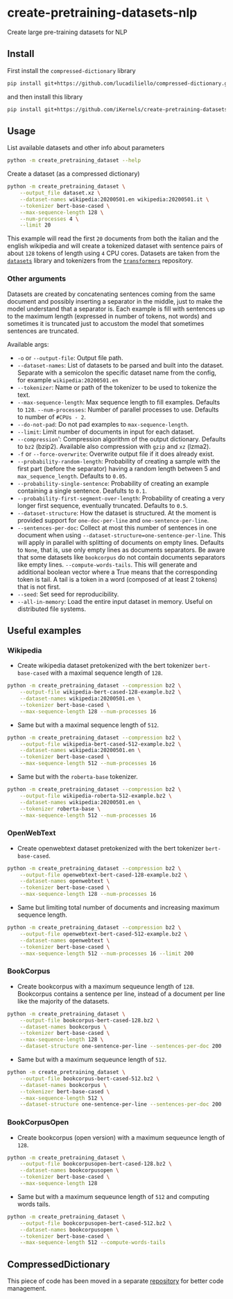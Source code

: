 # create-pretraining-datasets-nlp
Create large pre-training datasets for NLP


## Install

First install the `compressed-dictionary` library
```bash
pip install git+https://github.com/lucadiliello/compressed-dictionary.git --upgrade
```

and then install this library
```bash
pip install git+https://github.com/iKernels/create-pretraining-datasets-nlp.git --upgrade
```


## Usage

List available datasets and other info about parameters
```bash
python -m create_pretraining_dataset --help
```

Create a dataset (as a compressed dictionary)
```bash
python -m create_pretraining_dataset \
    --output_file dataset.xz \
    --dataset-names wikipedia:20200501.en wikipedia:20200501.it \
    --tokenizer bert-base-cased \
    --max-sequence-length 128 \
    --num-processes 4 \
    --limit 20
```

This example will read the first `20` documents from both the italian and the english wikipedia and will create a tokenized dataset with sentence pairs of about `128` tokens of length using `4` CPU cores. Datasets are taken from the [`datasets`](https://huggingface.co/docs/datasets/) library and tokenizers from the [`transformers`](https://huggingface.co/transformers/) repository.

### Other arguments

Datasets are created by concatenating sentences coming from the same document and possibly inserting a separator in the middle, just to make the model understand that a separator is. Each example is fill with sentences up to the maximum length (expressed in number of tokens, not words) and sometimes it is truncated just to accustom the model that sometimes sentences are truncated.

Available args:

- `-o` or `--output-file`:  Output file path.
- `--dataset-names`: List of datasets to be parsed and built into the dataset. Separate with a semicolon the specific dataset name from the config, for example `wikipedia:20200501.en`
- `--tokenizer`: Name or path of the tokenizer to be used to tokenize the text.
- `--max-sequence-length`: Max sequence length to fill examples. Defaults to `128`.
`--num-processes`: Number of parallel processes to use. Defaults to number of `#CPUs - 2`.
- `--do-not-pad`: Do not pad examples to `max-sequence-length`.
- `--limit`: Limit number of documents in input for each dataset.
- `--compression`': Compression algorithm of the output dictionary. Defaults to `bz2` (bzip2). Available also compression with `gzip` and `xz` (lzma2).
- `-f` or `--force-overwrite`: Overwrite output file if it does already exist.
- `--probability-random-length`: Probability of creating a sample with the first part (before the separator) having a random length between 5 and `max_sequence_length`. Defaults to `0.05`.
- `--probability-single-sentence`: Probability of creating an example containing a single sentence. Deafults to `0.1`.
- `--probability-first-segment-over-length`: Probability of creating a very longer first sequence, eventually truncated. Defaults to `0.5`. 
- `--dataset-structure`: How the dataset is structured. At the moment is provided support for `one-doc-per-line` and `one-sentence-per-line`. 
- `--sentences-per-doc`: Collect at most this number of sentences in one document when using `--dataset-structure=one-sentence-per-line`. This will apply in parallel with splitting of documents on empty lines. Defaults to `None`, that is, use only empty lines as documents separators. Be aware that some datasets like `bookcorpus` do not contain documents separators like empty lines.
`--compute-words-tails`. This will generate and additional boolean vector where a True means that the corresponding token is tail. A tail is a token in a word (composed of at least 2 tokens) that is not first. 
- `--seed`: Set seed for reproducibility.
- `--all-in-memory`: Load the entire input dataset in memory. Useful on distributed file systems.


## Useful examples

### Wikipedia

- Create wikipedia dataset pretokenized with the bert tokenizer `bert-base-cased` with a maximal sequence length of `128`.
```bash
python -m create_pretraining_dataset --compression bz2 \
    --output-file wikipedia-bert-cased-128-example.bz2 \
    --dataset-names wikipedia:20200501.en \
    --tokenizer bert-base-cased \
    --max-sequence-length 128 --num-processes 16
```

- Same but with a maximal sequence length of `512`.
```bash
python -m create_pretraining_dataset --compression bz2 \
    --output-file wikipedia-bert-cased-512-example.bz2 \
    --dataset-names wikipedia:20200501.en \
    --tokenizer bert-base-cased \
    --max-sequence-length 512 --num-processes 16
```

- Same but with the `roberta-base` tokenizer.
```bash
python -m create_pretraining_dataset --compression bz2 \
    --output-file wikipedia-roberta-512-example.bz2 \
    --dataset-names wikipedia:20200501.en \
    --tokenizer roberta-base \
    --max-sequence-length 512 --num-processes 16
```


### OpenWebText

- Create openwebtext dataset pretokenized with the bert tokenizer `bert-base-cased`.
```bash
python -m create_pretraining_dataset --compression bz2 \
    --output-file openwebtext-bert-cased-128-example.bz2 \
    --dataset-names openwebtext \
    --tokenizer bert-base-cased \
    --max-sequence-length 128 --num-processes 16
```

- Same but limiting total number of documents and increasing maximum sequence length.
```bash
python -m create_pretraining_dataset --compression bz2 \
    --output-file openwebtext-bert-cased-512-example.bz2 \
    --dataset-names openwebtext \
    --tokenizer bert-base-cased \
    --max-sequence-length 512 --num-processes 16 --limit 200
```


### BookCorpus

- Create bookcorpus with a maximum sequeunce length of `128`. Bookcorpus contains a sentence per line, instead of a document per line like the majority of the datasets.
```bash
python -m create_pretraining_dataset \
    --output-file bookcorpus-bert-cased-128.bz2 \
    --dataset-names bookcorpus \
    --tokenizer bert-base-cased \
    --max-sequence-length 128 \
    --dataset-structure one-sentence-per-line --sentences-per-doc 200
```

- Same but with a maximum sequeunce length of `512`.
```bash
python -m create_pretraining_dataset \
    --output-file bookcorpus-bert-cased-512.bz2 \
    --dataset-names bookcorpus \
    --tokenizer bert-base-cased \
    --max-sequence-length 512 \
    --dataset-structure one-sentence-per-line --sentences-per-doc 200
```


### BookCorpusOpen

- Create bookcorpus (open version) with a maximum sequeunce length of `128`.
```bash
python -m create_pretraining_dataset \
    --output-file bookcorpusopen-bert-cased-128.bz2 \
    --dataset-names bookcorpusopen \
    --tokenizer bert-base-cased \
    --max-sequence-length 128
```

- Same but with a maximum sequeunce length of `512` and computing words tails.
```bash
python -m create_pretraining_dataset \
    --output-file bookcorpusopen-bert-cased-512.bz2 \
    --dataset-names bookcorpusopen \
    --tokenizer bert-base-cased \
    --max-sequence-length 512 --compute-words-tails
```


## CompressedDictionary

This piece of code has been moved in a separate [repository](https://github.com/lucadiliello/compressed-dictionary) for better code management.